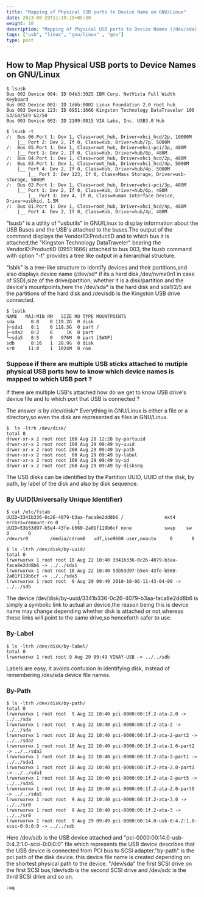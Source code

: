 ```yaml
---
title: "Mapping of Physical USB ports to Device Name on GNU/Linux"
date: 2023-08-29T11:19:15+05:30
weight: 10
description: "Mapping of Physical USB ports to Device Names (/dev/sda) on GNU/Linux"
tags: ["usb", "linux", "gnu/linux" , "gnu"]
type: post
---
```


## How to Map Physical USB ports to Device Names on GNU/Linux
```
$ lsusb
Bus 002 Device 004: ID 04b3:3025 IBM Corp. NetVista Full Width Keyboard
Bus 002 Device 001: ID 1d6b:0002 Linux Foundation 2.0 root hub
Bus 003 Device 123: ID 0951:1666 Kingston Technology DataTraveler 100 G3/G4/SE9 G2/50
Bus 003 Device 002: ID 2109:0815 VIA Labs, Inc. USB3.0 Hub             

$ lsusb -t
/:  Bus 06.Port 1: Dev 1, Class=root_hub, Driver=xhci_hcd/2p, 10000M
    |__ Port 2: Dev 2, If 0, Class=Hub, Driver=hub/7p, 5000M
/:  Bus 05.Port 1: Dev 1, Class=root_hub, Driver=ehci-pci/3p, 480M
    |__ Port 1: Dev 2, If 0, Class=Hub, Driver=hub/8p, 480M
/:  Bus 04.Port 1: Dev 1, Class=root_hub, Driver=xhci_hcd/2p, 480M
/:  Bus 03.Port 1: Dev 1, Class=root_hub, Driver=xhci_hcd/4p, 5000M
    |__ Port 4: Dev 2, If 0, Class=Hub, Driver=hub/4p, 5000M
        |__ Port 2: Dev 123, If 0, Class=Mass Storage, Driver=usb-storage, 5000M
/:  Bus 02.Port 1: Dev 1, Class=root_hub, Driver=ehci-pci/3p, 480M
    |__ Port 1: Dev 2, If 0, Class=Hub, Driver=hub/6p, 480M
        |__ Port 3: Dev 4, If 0, Class=Human Interface Device, Driver=usbhid, 1.5M
/:  Bus 01.Port 1: Dev 1, Class=root_hub, Driver=xhci_hcd/4p, 480M
    |__ Port 4: Dev 2, If 0, Class=Hub, Driver=hub/4p, 480M

```

"lsusb" is a utility of "usbutils" in GNU/Linux to display information about the USB Buses and the USB's attached to the buses.The output of the command displays the VendorID:ProductID and to which bus it is attached,the "Kingston Technology DataTraveler" bearing the VendorID:ProductID (0951:1666) attached to bus 003, the lsusb command with option "-t" provides a tree like output in a hierarchial structure.

"lsblk" is a tree-like structure to identify devices and their partitions,and also displays device name (/dev/sd* if its a hard disk,/dev/nvme0n1 in case of SSD),size of the drive/partition,  whether it is a disk/partition and the device's mountpoints,here the /dev/sda* is the hard disk and sda1/2/5 are the partitions of the hard disk and /dev/sdb is the Kingston USB drive connected.

```
$ lsblk
NAME   MAJ:MIN RM   SIZE RO TYPE MOUNTPOINTS
sda      8:0    0 119.2G  0 disk 
├─sda1   8:1    0 118.3G  0 part /
├─sda2   8:2    0     1K  0 part 
└─sda5   8:5    0   976M  0 part [SWAP]
sdb      8:16   1  28.9G  0 disk 
sr0     11:0    1  1024M  0 rom  
```

### Suppose if there are multiple USB sticks attached to mutiple physical USB ports how to know which device names is mapped to which USB port ?

If there are multiple USB's attached how do we get to know USB drive's device file and to which port that USB is connected ?

The answer is by /dev/disk/* 
Everything in GNU/Linux is either a file or a directory,so even the disk are represented as files in GNU/Linux.
```
$  ls -ltrh /dev/disk/
total 0
drwxr-xr-x 2 root root 100 Aug 28 12:28 by-partuuid
drwxr-xr-x 2 root root 100 Aug 29 09:49 by-uuid
drwxr-xr-x 2 root root 260 Aug 29 09:49 by-path
drwxr-xr-x 2 root root  60 Aug 29 09:49 by-label
drwxr-xr-x 2 root root 160 Aug 29 09:49 by-id
drwxr-xr-x 2 root root 260 Aug 29 09:49 by-diskseq
```

The USB disks can be identified by the Partition UUID, UUID of the disk, by path, by label of the disk and also by disk sequence.

### By UUID(Universally Unique Identifier)
```
$ cat /etc/fstab 
UUID=3341b336-0c26-4079-b3aa-faca8e2dd8b6 /               ext4    errors=remount-ro 0       1
UUID=53b53d97-b5e4-43fe-b560-2a01f119b6cf none            swap    sw              0       0
/dev/sr0        /media/cdrom0   udf,iso9660 user,noauto     0       0

$ ls -ltrh /dev/disk/by-uuid/
total 0
lrwxrwxrwx 1 root root 10 Aug 22 10:40 3341b336-0c26-4079-b3aa-faca8e2dd8b6 -> ../../sda1
lrwxrwxrwx 1 root root 10 Aug 22 10:40 53b53d97-b5e4-43fe-b560-2a01f119b6cf -> ../../sda5
lrwxrwxrwx 1 root root  9 Aug 29 09:49 2010-10-06-11-43-04-00 -> ../../sdb
```
The device /dev/disk/by-uuid/3341b336-0c26-4079-b3aa-faca8e2dd8b6 is simply a symbolic link to actual an device,the reason being this is device name may change depending whether disk is attached or not,whereas these links will point to the same drive,so henceforth safer to use.



### By-Label
```
$ ls -ltrh /dev/disk/by-label/
total 0
lrwxrwxrwx 1 root root 9 Aug 29 09:49 VINAY-USB -> ../../sdb
```
Labels are easy, it avoids confusion in identifying disk, instead of remembering /dev/sda device file names.

### By-Path
```
$ ls -ltrh /dev/disk/by-path/
total 0
lrwxrwxrwx 1 root root  9 Aug 22 10:40 pci-0000:00:1f.2-ata-2.0 -> ../../sda
lrwxrwxrwx 1 root root  9 Aug 22 10:40 pci-0000:00:1f.2-ata-2 -> ../../sda
lrwxrwxrwx 1 root root 10 Aug 22 10:40 pci-0000:00:1f.2-ata-2-part2 -> ../../sda2
lrwxrwxrwx 1 root root 10 Aug 22 10:40 pci-0000:00:1f.2-ata-2.0-part2 -> ../../sda2
lrwxrwxrwx 1 root root 10 Aug 22 10:40 pci-0000:00:1f.2-ata-2-part1 -> ../../sda1
lrwxrwxrwx 1 root root 10 Aug 22 10:40 pci-0000:00:1f.2-ata-2.0-part1 -> ../../sda1
lrwxrwxrwx 1 root root 10 Aug 22 10:40 pci-0000:00:1f.2-ata-2-part5 -> ../../sda5
lrwxrwxrwx 1 root root 10 Aug 22 10:40 pci-0000:00:1f.2-ata-2.0-part5 -> ../../sda5
lrwxrwxrwx 1 root root  9 Aug 22 10:40 pci-0000:00:1f.2-ata-3.0 -> ../../sr0
lrwxrwxrwx 1 root root  9 Aug 22 10:40 pci-0000:00:1f.2-ata-3 -> ../../sr0
lrwxrwxrwx 1 root root  9 Aug 29 09:49 pci-0000:00:14.0-usb-0:4.2:1.0-scsi-0:0:0:0 -> ../../sdb
```
Here /dev/sdb is the USB device attached and "pci-0000:00:14.0-usb-0:4.2:1.0-scsi-0:0:0:0" file which represents the USB device describes that the USB device is connected from PCI bus to SCSI adapter."by-path" is the pci path of the disk device. this device file name is created depending on the shortest physical path to the device.
"/dev/sda" the first SCSI drive on the first SCSI bus,/dev/sdb is the second SCSI drive and /dev/sdc is the third SCSI drive and so on.

```
:wq
```
